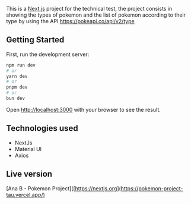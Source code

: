 This is a [Next.js](https://nextjs.org) project for the technical test, the project consists in showing the types of pokemon and the list of pokemon according to their type by using the API https://pokeapi.co/api/v2/type

## Getting Started

First, run the development server:

```bash
npm run dev
# or
yarn dev
# or
pnpm dev
# or
bun dev
```

Open [http://localhost:3000](http://localhost:3000) with your browser to see the result.

## Technologies used
- NextJs
- Material UI
- Axios


## Live version
[Ana B - Pokemon Project]([https://nextjs.org](https://pokemon-project-tau.vercel.app/)

